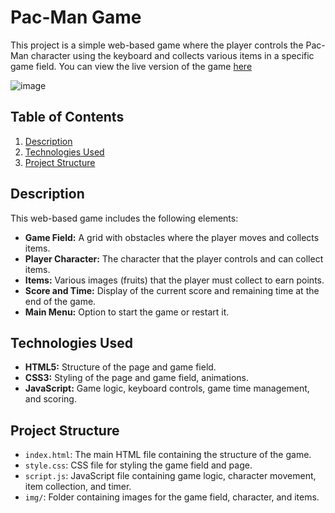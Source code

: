 # Pac-Man Game

This project is a simple web-based game where the player controls the Pac-Man character using the keyboard and collects various items in a specific game field. You can view the live version of the game [here](https://lenkalaznovska.github.io/Game_Pac-Man/)

![image](https://github.com/user-attachments/assets/92b25ce9-1a7d-412c-8232-933819da88ab)

## Table of Contents

1. [Description](#description)
2. [Technologies Used](#technologies-used)
3. [Project Structure](#project-structure)

## Description

This web-based game includes the following elements:
- **Game Field:** A grid with obstacles where the player moves and collects items.
- **Player Character:** The character that the player controls and can collect items.
- **Items:** Various images (fruits) that the player must collect to earn points.
- **Score and Time:** Display of the current score and remaining time at the end of the game.
- **Main Menu:** Option to start the game or restart it.

## Technologies Used

- **HTML5:** Structure of the page and game field.
- **CSS3:** Styling of the page and game field, animations.
- **JavaScript:** Game logic, keyboard controls, game time management, and scoring.

## Project Structure

- `index.html`: The main HTML file containing the structure of the game.
- `style.css`: CSS file for styling the game field and page.
- `script.js`: JavaScript file containing game logic, character movement, item collection, and timer.
- `img/`: Folder containing images for the game field, character, and items.
